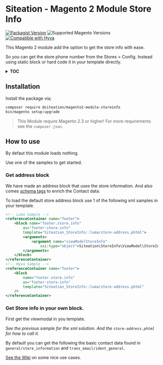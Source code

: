 # Siteation - Magento 2 Module Store Info

[![Packagist Version](https://img.shields.io/packagist/v/siteation/magento2-module-storeinfo)](https://packagist.org/packages/siteation/magento2-module-storeinfo)
![Supported Magento Versions](https://img.shields.io/badge/magento-%202.3_|_2.4-brightgreen.svg?logo=magento&longCache=true)
[![Compatible with Hyva](https://img.shields.io/badge/Compatible_with-Hyva-3df0af.svg?longCache=true)](https://hyva.io/)

This Magento 2 module add the option to get the store info with ease.

So you can get the store phone number from the Stores > Config.
Instead using static block or hard code it in your template directly.

<details><summary><strong>TOC</strong></summary>

- [Installation](#installation)
- [How to use](#how-to-use)
  - [Get address block](#get-address-block)
  - [Get Store info in your own block.](#get-store-info-in-your-own-block)

</details>

## Installation

Install the package via;

```bash
composer require @siteation/magento2-module-storeinfo
bin/magento setup:upgrade
```

> This Module require Magento 2.3 or higher!
> For more requirements see the `composer.json`.

## How to use

By defaut this module loads nothing.

Use one of the samples to get started.

### Get address block

We have made an address block that uses the store information.
And also comes [schema tags](https://schema.org/) to enrich the Contact data.

To load the default store address block use 1 of the following xml samples
in your template.

```xml
<!-- Luma Sample -->
<referenceContainer name="footer">
    <block name="footer.store.info"
        as="footer-store-info"
        template="Siteation_StoreInfo::luma/store-address.phtml">
        <arguments>
            <argument name="viewModelStoreInfo" 
                xsi:type="object">Siteation\StoreInfo\ViewModel\StoreInfo</argument>
        </arguments>
    </block>
</referenceContainer>
<!-- Hyva Sample -->
<referenceContainer name="footer">
    <block
        name="footer.store.info"
        as="footer-store-info"
        template="Siteation_StoreInfo::luma/store-address.phtml"
    />
</referenceContainer>
```

### Get Store info in your own block.

First get the viewmodal in you template.

_See the previous sample for the xml solution._
_And the `store-address.phtml` for how to call it._

By default you can get the following the basic contact data
found in `general/store_information` and `trans_email/ident_general`.

[See the Wiki](https://github.com/Siteation/magento2-module-storeinfo/wiki)
on some nice use cases.

